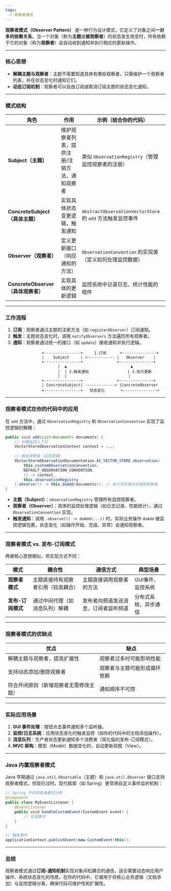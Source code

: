 ```yaml
---
tags:
  - 观察者模式
---
```


**观察者模式（Observer Pattern）** 是一种行为设计模式，它定义了对象之间**一对多的依赖关系**。当一个对象（称为**主题**或**被观察者**）的状态发生改变时，所有依赖于它的对象（称为**观察者**）会自动收到通知并执行相应的更新操作。

---

### **核心思想**
- **解耦主题与观察者**：主题不需要知道具体有哪些观察者，只需维护一个观察者列表，并在状态变化时通知它们。
- **动态订阅机制**：观察者可以自由订阅或取消订阅主题的状态变化通知。

---

### **模式结构**
| 角色 | 作用 | 示例（结合你的代码） |
|------|------|----------------------|
| **Subject（主题）** | 维护观察者列表，提供注册/注销方法，通知观察者 | 类似 `ObservationRegistry`（管理监控观察者的注册） |
| **ConcreteSubject（具体主题）** | 实现具体状态变更逻辑，触发通知 | `AbstractObservationVectorStore` 的 `add` 方法触发监控事件 |
| **Observer（观察者）** | 定义更新接口（响应通知的方法） | `ObservationConvention` 的实现类（定义如何处理监控数据） |
| **ConcreteObserver（具体观察者）** | 实现具体的更新逻辑 | 监控系统中记录日志、统计性能的组件 |

---

### **工作流程**
1. **订阅**：观察者通过主题的注册方法（如 `registerObserver`）订阅通知。
2. **触发**：主题状态变化时，调用 `notifyObservers` 方法遍历所有观察者。
3. **通知**：观察者通过统一的接口（如 `update`）接收通知并执行逻辑。

```plaintext
                +----------------+     1.订阅      +---------------+
                |    Subject     | <------------ |   Observer    |
                +----------------+               +---------------+
                       |  ▲                            ▲
                       |  | 2.触发通知                 | 3.执行更新
                       |  |                           |
                +----------------+               +---------------+
                | ConcreteSubject| -------------> |ConcreteObserver
                +----------------+   状态变化       +---------------+
```

---

### **观察者模式在你的代码中的应用**
在 `add` 方法中，通过 `ObservationRegistry` 和 `ObservationConvention` 实现了监控逻辑的解耦：
```java
public void add(List<Document> documents) {
    // 创建监控上下文
    VectorStoreObservationContext context = ...;
    
    // 触发观察者（监控逻辑）
    VectorStoreObservationDocumentation.AI_VECTOR_STORE.observation(
        this.customObservationConvention, 
        DEFAULT_OBSERVATION_CONVENTION, 
        () -> context, 
        this.observationRegistry
    ).observe(() -> this.doAdd(documents)); // 执行实际操作并通知观察者
}
```
- **主题（Subject）**：`observationRegistry` 管理所有监控观察者。
- **观察者（Observer）**：具体的监控处理逻辑（如日志记录、性能统计），通过 `ObservationConvention` 实现。
- **触发通知**：调用 `.observe(() -> doAdd(...))` 时，实际业务操作 `doAdd` 被监控逻辑包裹，状态变化（如操作开始、完成、异常）会通知观察者。

---

### **观察者模式 vs. 发布-订阅模式**
两者核心思想相似，但实现方式不同：

| 模式 | 耦合性 | 通信方式 | 典型场景 |
|------|--------|----------|----------|
| **观察者模式** | 主题直接持有观察者引用（较高耦合） | 主题直接调用观察者的方法 | GUI事件、监控系统 |
| **发布-订阅模式** | 通过中间代理（如消息队列）解耦 | 发布者向频道发送消息，订阅者监听频道 | 分布式系统、异步通信 |

---

### **观察者模式的优缺点**
| **优点** | **缺点** |
|----------|----------|
| 解耦主题与观察者，提高扩展性 | 观察者过多时可能影响性能 |
| 支持动态添加/删除观察者 | 观察者与主题可能形成循环依赖 |
| 符合开闭原则（新增观察者无需修改主题） | 通知顺序不可控 |

---

### **实际应用场景**
1. **GUI 事件处理**：按钮点击事件通知多个监听器。
2. **监控/日志系统**：应用状态变化时触发监控（如你的代码中的文档添加操作）。
3. **消息队列**：生产者状态更新通知多个消费者（简化版的发布-订阅模式）。
4. **MVC 架构**：模型（Model）数据变化时，自动更新视图（View）。

---

### **Java 内置观察者模式**
Java 早期通过 `java.util.Observable`（主题）和 `java.util.Observer` 接口支持观察者模式，但现已过时。现代框架（如 Spring）更常用自定义事件监听机制：
```java
// Spring 中的观察者模式示例
@Component
public class MyEventListener {
    @EventListener
    public void handleCustomEvent(CustomEvent event) {
        // 处理事件
    }
}

// 触发事件
applicationContext.publishEvent(new CustomEvent(this));
```

---

### **总结**
观察者模式通过**订阅-通知机制**实现对象间松耦合的通信，适合需要动态响应用户操作、系统状态变化的场景。在你的代码中，它被用于将核心业务逻辑（文档添加）与监控逻辑分离，确保代码可维护性和扩展性。